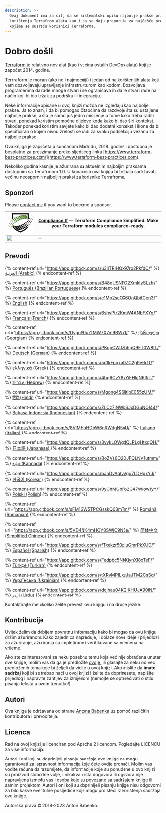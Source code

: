 ```yaml
---
description: >-
  Ovaj dokument ima za cilj da se sistematski opišu najbolje prakse prilikom
  korištenja Terrafrom alata kao i da se daju preporuke za najčešće probleme sa
  kojima se susreću korisnici Terraforma.
---
```


# Dobro došli

[Terraform](https://www.terraform.io) je relativno nov alat (kao i većina ostalih DevOps alata) koji je započet 2014. godine.

Terrraform je moćan (ako ne i najmoćniji) i jedan od najkorištenijih alata koji vam dozvoljavaju upravljanje infrastrukturom kao kodom. Dozvoljava programerima da rade mnoge stvari i ne ograničava ih da te stvari rade na način koji bi bio težak za podršku ili integraciju.

Neke informacije opisane u ovoj knjizi možda ne izgledaju kao najbolje prakse. Ja to znam, i da bi pomogao čitaocima da razdvoje šta su ustaljene najbolje prakse, a šta je samo još jedno misljenje o tome kako treba raditi stvari, ponekad koristim pomoćne dijelove koda kako bi dao širi kontekst. Također ponekad koristim savjete kako bi dao dodatni kontekst i ikone da bi specificirao o kojem nivou zrelosti se radi za svaku podsekciju vezanu za najbolje prakse

Ova knjiga je započeta u sunčanom Madridu, 2018. godine i dostupna je besplatno za preuzimanje preko sljedećeg linka [https://www.terraform-best-practices.com/](https://www.terraform-best-practices.com).

Nekoliko godina kasnije je ažurirana sa aktuelnim najboljim praksama dostupnim sa Terrafrmom 1.0. U konačnici ova knjiga bi trebala sadržavati većinu neospornih najboljih praksi za korisnike Terrafroma.

## Sponzori

Please [contact me](https://github.com/antonbabenko/terraform-aws-devops#social-links) if you want to become a sponsor.

| [![](.gitbook/assets/ctf-logo.png)](https://compliance.tf/?utm_source=tf_best_practices&utm_medium=sponsorship) | [Compliance.tf](https://compliance.tf/?utm_source=tf_best_practices&utm_medium=sponsorship) — Terraform Compliance Simplified. Make your Terraform modules compliance-ready. |
| --------------------------------------------------------------------------------------------------------------- | ---------------------------------------------------------------------------------------------------------------------------------------------------------------------------- |
| [![](.gitbook/assets/)]()                                                                                       | []() —                                                                                                                                                                       |

## Prevodi

{% content-ref url="https://app.gitbook.com/s/u3iITRIHQx97ro2PkfdC/" %}
[العربية (Arabic)](https://app.gitbook.com/s/u3iITRIHQx97ro2PkfdC/)
{% endcontent-ref %}

{% content-ref url="https://app.gitbook.com/s/B48qUSNPO2XmkIySLzfr/" %}
[Português (Brazilian Portuguese)](https://app.gitbook.com/s/B48qUSNPO2XmkIySLzfr/)
{% endcontent-ref %}

{% content-ref url="https://app.gitbook.com/s/e1Mp2scOX6OnQbifCen3/" %}
[English](https://app.gitbook.com/s/e1Mp2scOX6OnQbifCen3/)
{% endcontent-ref %}

{% content-ref url="https://app.gitbook.com/s/6shyPtr2KrqW4ANbFXYg/" %}
[Français (French)](https://app.gitbook.com/s/6shyPtr2KrqW4ANbFXYg/)
{% endcontent-ref %}

{% content-ref url="https://app.gitbook.com/s/DyguS0uZfMW7X7m9BWx1/" %}
[ქართული (Georgian)](https://app.gitbook.com/s/DyguS0uZfMW7X7m9BWx1/)
{% endcontent-ref %}

{% content-ref url="https://app.gitbook.com/s/PKopCWJZbhpQ9FT0W8tL/" %}
[Deutsch (German)](https://app.gitbook.com/s/PKopCWJZbhpQ9FT0W8tL/)
{% endcontent-ref %}

{% content-ref url="https://app.gitbook.com/s/5c1kFpqxaDZC2g9e6rtT/" %}
[ελληνικά (Greek)](https://app.gitbook.com/s/5c1kFpqxaDZC2g9e6rtT/)
{% endcontent-ref %}

{% content-ref url="https://app.gitbook.com/s/4bq6CyY8vYiEHkjN63rT/" %}
[עברית (Hebrew)](https://app.gitbook.com/s/4bq6CyY8vYiEHkjN63rT/)
{% endcontent-ref %}

{% content-ref url="https://app.gitbook.com/s/Mgong4S6IjtibE055zUM/" %}
[हिंदी (Hindi)](https://app.gitbook.com/s/Mgong4S6IjtibE055zUM/)
{% endcontent-ref %}

{% content-ref url="https://app.gitbook.com/s/ZLCz7lNWbSJxDGuNOI44/" %}
[Bahasa Indonesia (Indonesian)](https://app.gitbook.com/s/ZLCz7lNWbSJxDGuNOI44/)
{% endcontent-ref %}

{% content-ref url="https://app.gitbook.com/s/8VlMHbHDbW6qRWdgN5oU/" %}
[Italiano (Italian)](https://app.gitbook.com/s/8VlMHbHDbW6qRWdgN5oU/)
{% endcontent-ref %}

{% content-ref url="https://app.gitbook.com/s/3vykLOWgdQLPLgHtxqQH/" %}
[日本語 (Japanese)](https://app.gitbook.com/s/3vykLOWgdQLPLgHtxqQH/)
{% endcontent-ref %}

{% content-ref url="https://app.gitbook.com/s/BoZVs6O2OJFQLNV1utmm/" %}
[ಕನ್ನಡ (Kannada)](https://app.gitbook.com/s/BoZVs6O2OJFQLNV1utmm/)
{% endcontent-ref %}

{% content-ref url="https://app.gitbook.com/s/bJnDvAqIyVgo7LDHgxYJ/" %}
[한국어 (Korean)](https://app.gitbook.com/s/bJnDvAqIyVgo7LDHgxYJ/)
{% endcontent-ref %}

{% content-ref url="https://app.gitbook.com/s/9yChMGbFo2G47Wiow1yY/" %}
[Polski (Polish)](https://app.gitbook.com/s/9yChMGbFo2G47Wiow1yY/)
{% endcontent-ref %}

{% content-ref url="https://app.gitbook.com/s/sFM1GW5TPCGsskQ03mTm/" %}
[Română (Romanian)](https://app.gitbook.com/s/sFM1GW5TPCGsskQ03mTm/)
{% endcontent-ref %}

{% content-ref url="https://app.gitbook.com/s/5VD4NK4mHOY8SWjC9N5e/" %}
[简体中文 (Simplified Chinese)](https://app.gitbook.com/s/5VD4NK4mHOY8SWjC9N5e/)
{% endcontent-ref %}

{% content-ref url="https://app.gitbook.com/s/fTxekzr50pIuGmrPkXUD/" %}
[Español (Spanish)](https://app.gitbook.com/s/fTxekzr50pIuGmrPkXUD/)
{% endcontent-ref %}

{% content-ref url="https://app.gitbook.com/s/Fedpbc5NbKjynXI8xTeF/" %}
[Türkçe (Turkish)](https://app.gitbook.com/s/Fedpbc5NbKjynXI8xTeF/)
{% endcontent-ref %}

{% content-ref url="https://app.gitbook.com/s/tXRvMPILxeJaJTM2CsSq/" %}
[Українська (Ukrainian)](https://app.gitbook.com/s/tXRvMPILxeJaJTM2CsSq/)
{% endcontent-ref %}

{% content-ref url="https://app.gitbook.com/s/dcjhau04KQIKHUJA90iN/" %}
[اردو (Urdu)](https://app.gitbook.com/s/dcjhau04KQIKHUJA90iN/)
{% endcontent-ref %}

Kontaktirajte me ukoliko želite prevesti ovu knjigu i na druge jezike.

## Kontribucije

Uvijek želim da dobijem povratnu informaciju kako bi mogao da ovu knjigu držim ažuriranom. Kako zajednica napreduje, i dolaze nove ideje i prijedlozi za ažuriranje, ažuriranja su impletirane i verifikovane sa vremena na vrijeme.&#x20;

Ako ste zainteresovani za neku posebnu temu koja već nije obrađena unutar ove knjige, molim vas da ga je predložite [ovdje,](https://github.com/antonbabenko/terraform-best-practices/issues) ili glasajte za neku od vec predloženih tema koje bi željeli da vidite u ovoj knjizi. Ako mislite da **imate sadržaj** koji bi se trebao naći u ovoj knjizi i želite da doprinesete, napišite prijedlog i napravite zahtijev za izmjenom (nemojte se opterećivati o stilu pisanja teksta u ovom trenutku!).

## Autori

Ova knjiga je održavana od strane [Antona Babenka](https://github.com/antonbabenko) uz pomoć različitih kontributora i prevoditelja.&#x20;

## Licenca

Rad na ovoj knjizi je licenciran pod Apache 2 licencom. Pogledajte LICENCU za vise informacija.&#x20;

Autori i oni koji su doprinijeli pisanju sadržaja ove knjige ne mogu garantovati za ispravnost informacija koje ćete ovdje pronaći. Molim vas vodite računa da razumijete, da informacije koje su ponuđene u ovo knjizi su proizvod slobodne volje, i nikakva vrsta dogovora ili ugovora nije napravljena između vas i osoba koje su povezane sa sadržajem knjige ili samim projektom. Autori i oni koji su doprinijeli pisanju knjige nisu odgovorni za bilo kakve eventulne posljedice koje mogu proisteći iz korištenja sadržaja ove knjige.

Autorska prava © 2018-2023 Anton Babenko.
